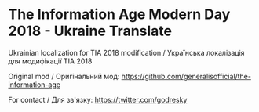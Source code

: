 # The Information Age Modern Day 2018 - Ukraine Translate
Ukrainian localization for TIA 2018 modification / Українська локалізація для модифікації ТІА 2018


Original mod / Оригінальний мод: https://github.com/generalisofficial/the-information-age

For contact / Для зв'язку: https://twitter.com/godresky
